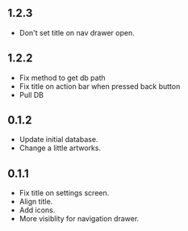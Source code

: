 1.2.3
-----

- Don't set title on nav drawer open.


1.2.2
-----

- Fix method to get db path
- Fix title on action bar when pressed back button
- Pull DB


0.1.2
-----

- Update initial database.
- Change a little artworks.


0.1.1
-----

- Fix title on settings screen.
- Align title.
- Add icons.
- More visiblity for navigation drawer.
